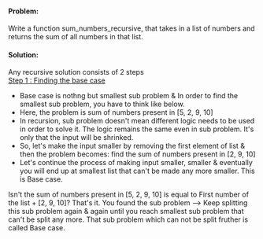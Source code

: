#### Problem:
Write a function sum_numbers_recursive, that takes in a list of numbers and returns 
the sum of all numbers in that list. 

#### Solution:
Any recursive solution consists of 2 steps<br/>
<ins>Step 1 : Finding the base case</ins>
* Base case is nothng but smallest sub problem & In order to find the smallest sub problem, 
  you have to think like below. 
* Here, the problem is sum of numbers present in [5, 2, 9, 10]
* In recursion, sub problem doesn't mean different logic needs to be used in order to solve it.
  The logic remains the same even in sub problem. It's only that the input will be shrinked.
* So, let's make the input smaller by removing the first element of list & then the problem 
  becomes: find the sum of numbers present in [2, 9, 10]
* Let's continue the process of making input smaller, smaller & eventually you will end up 
  at smallest list that can't be made any more smaller. This is Base case.

Isn't the sum of numbers present in
[5, 2, 9, 10] is equal to First number of the list + [2, 9, 10]?
That's it. You found the sub problem --> Keep splitting this sub problem again & again
until you reach smallest sub problem that can't be split any more. 
That sub problem which can not be split fruther is called Base case.
